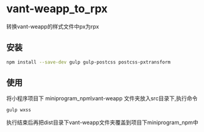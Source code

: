 # vant-weapp_to_rpx

转换vant-weapp的样式文件中px为rpx


## 安装
```bash
npm install --save-dev gulp gulp-postcss postcss-pxtransform
```

## 使用

将小程序项目下 miniprogram_npm\vant-weapp 文件夹放入src目录下,执行命令
```bash
gulp wxss
```
执行结束后再把dist目录下vant-weapp文件夹覆盖到项目下miniprogram_npm中

